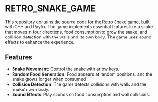 # RETRO_SNAKE_GAME
This repository contains the source code for the Retro Snake game, built with C++ and Raylib. The game implements essential features like a snake that moves in four directions, food consumption to grow the snake, and collision detection with the walls and its own body. The game uses sound effects to enhance the experience.


## Features
- **Snake Movement**: Control the snake with arrow keys.
- **Random Food Generation**: Food appears at random positions, and the snake grows longer when consumed.
- **Collision Detection**: The game detects collisions with walls and the snake's own body.
- **Sound Effects**: Play sounds on food consumption and wall collisions.

